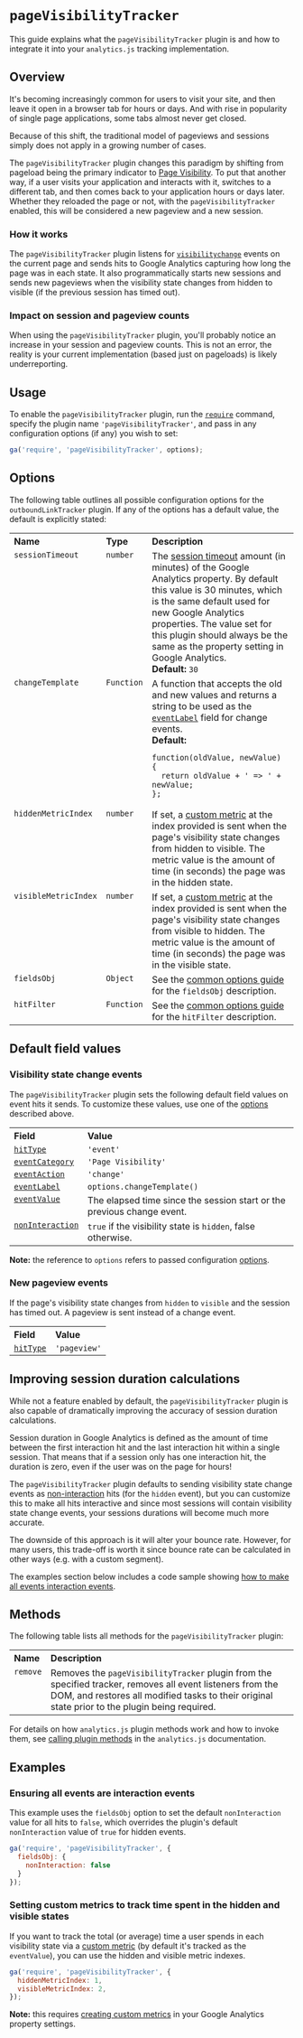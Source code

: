 # `pageVisibilityTracker`

This guide explains what the `pageVisibilityTracker` plugin is and how to integrate it into your `analytics.js` tracking implementation.

## Overview

It's becoming increasingly common for users to visit your site, and then leave it open in a browser tab for hours or days. And with rise in popularity of single page applications, some tabs almost never get closed.

Because of this shift, the traditional model of pageviews and sessions simply does not apply in a growing number of cases.

The `pageVisibilityTracker` plugin changes this paradigm by shifting from pageload being the primary indicator to [Page Visibility](https://developer.mozilla.org/en-US/docs/Web/API/Page_Visibility_API). To put that another way, if a user visits your application and interacts with it, switches to a different tab, and then comes back to your application hours or days later. Whether they reloaded the page or not, with the `pageVisibilityTracker` enabled, this will be considered a new pageview and a new session.

### How it works

The `pageVisibilityTracker` plugin listens for [`visibilitychange`](https://developer.mozilla.org/en-US/docs/Web/Events/visibilitychange) events on the current page and sends hits to Google Analytics capturing how long the page was in each state. It also programmatically starts new sessions and sends new pageviews when the visibility state changes from hidden to visible (if the previous session has timed out).

### Impact on session and pageview counts

When using the `pageVisibilityTracker` plugin, you'll probably notice an increase in your session and pageview counts. This is not an error, the reality is your current implementation (based just on pageloads) is likely underreporting.

## Usage

To enable the `pageVisibilityTracker` plugin, run the [`require`](https://developers.google.com/analytics/devguides/collection/analyticsjs/using-plugins) command, specify the plugin name `'pageVisibilityTracker'`, and pass in any configuration options (if any) you wish to set:

```js
ga('require', 'pageVisibilityTracker', options);
```

## Options

The following table outlines all possible configuration options for the `outboundLinkTracker` plugin. If any of the options has a default value, the default is explicitly stated:

<table>
  <tr valign="top">
    <th align="left">Name</th>
    <th align="left">Type</th>
    <th align="left">Description</th>
  </tr>
  <tr valign="top">
    <td><code>sessionTimeout</code></a></td>
    <td><code>number</code></a></td>
    <td>
      The <a href="https://support.google.com/analytics/answer/2795871">session timeout</a> amount (in minutes) of the Google Analytics property. By default this value is 30 minutes, which is the same default used for new Google Analytics properties. The value set for this plugin should always be the same as the property setting in Google Analytics.<br>
      <strong>Default:</strong> <code>30</code>
  </td>
  </tr>
  <tr valign="top">
    <td><code>changeTemplate</code></a></td>
    <td><code>Function</code></a></td>
    <td>
      A function that accepts the old and new values and returns a string to be used as the <a href="https://developers.google.com/analytics/devguides/collection/analyticsjs/field-reference#eventLabel"><code>eventLabel</code></a> field for change events.<br>
      <strong>Default:</strong>
<pre><code>function(oldValue, newValue) {
  return oldValue + ' => ' + newValue;
};</code></pre></td>
    </td>
  </tr>
  <tr valign="top">
    <td><code>hiddenMetricIndex</code></a></td>
    <td><code>number</code></a></td>
    <td>If set, a <a href="https://support.google.com/analytics/answer/2709828">custom metric</a> at the index provided is sent when the page's visibility state changes from hidden to visible. The metric value is the amount of time (in seconds) the page was in the hidden state.</td>
  </tr>
  <tr valign="top">
    <td><code>visibleMetricIndex</code></a></td>
    <td><code>number</code></a></td>
    <td>If set, a <a href="https://support.google.com/analytics/answer/2709828">custom metric</a> at the index provided is sent when the page's visibility state changes from visible to hidden. The metric value is the amount of time (in seconds) the page was in the visible state.</td>
  </tr>
  <tr valign="top">
    <td><code>fieldsObj</code></a></td>
    <td><code>Object</code></a></td>
    <td>See the <a href="/docs/common-options.md#fieldsobj">common options guide</a> for the <code>fieldsObj</code> description.</td>
  </tr>
  <tr valign="top">
    <td><code>hitFilter</code></a></td>
    <td><code>Function</code></a></td>
    <td>See the <a href="/docs/common-options.md#hitfilter">common options guide</a> for the <code>hitFilter</code> description.</td>
  </tr>
</table>

## Default field values

### Visibility state change events

The `pageVisibilityTracker` plugin sets the following default field values on event hits it sends. To customize these values, use one of the [options](#options) described above.

<table>
  <tr valign="top">
    <th align="left">Field</th>
    <th align="left">Value</th>
  </tr>
  <tr valign="top">
    <td><a href="https://developers.google.com/analytics/devguides/collection/analyticsjs/field-reference#hitType"><code>hitType</code></a></td>
    <td><code>'event'</code></td>
  </tr>
  <tr valign="top">
    <td><a href="https://developers.google.com/analytics/devguides/collection/analyticsjs/field-reference#eventCategory"><code>eventCategory</code></a></td>
    <td><code>'Page Visibility'</code></a></td>
  </tr>
  <tr valign="top">
    <td><a href="https://developers.google.com/analytics/devguides/collection/analyticsjs/field-reference#eventAction"><code>eventAction</code></a></td>
    <td><code>'change'</code></a></td>
  </tr>
  <tr valign="top">
    <td><a href="https://developers.google.com/analytics/devguides/collection/analyticsjs/field-reference#eventLabel"><code>eventLabel</code></a></td>
    <td><code>options.changeTemplate()</code></td>
  </tr>
  <tr valign="top">
    <td><a href="https://developers.google.com/analytics/devguides/collection/analyticsjs/field-reference#eventValue"><code>eventValue</code></a></td>
    <td>The elapsed time since the session start or the previous change event.</td>
  </tr>
  <tr valign="top">
    <td><a href="https://developers.google.com/analytics/devguides/collection/analyticsjs/field-reference#nonInteraction"><code>nonInteraction</code></a></td>
    <td><code>true</code> if the visibility state is <code>hidden</code>, <code<>false</code<> otherwise.</td>
  </tr>
</table>

**Note:** the reference to `options` refers to passed configuration [options](#options).

### New pageview events

If the page's visibility state changes from `hidden` to `visible` and the session has timed out. A pageview is sent instead of a change event.

<table>
  <tr valign="top">
    <th align="left">Field</th>
    <th align="left">Value</th>
  </tr>
  <tr valign="top">
    <td><a href="https://developers.google.com/analytics/devguides/collection/analyticsjs/field-reference#hitType"><code>hitType</code></a></td>
    <td><code>'pageview'</code></td>
  </tr>
</table>


## Improving session duration calculations

While not a feature enabled by default, the `pageVisibilityTracker` plugin is also capable of dramatically improving the accuracy of session duration calculations.

Session duration in Google Analytics is defined as the amount of time between the first interaction hit and the last interaction hit within a single session. That means that if a session only has one interaction hit, the duration is zero, even if the user was on the page for hours!

The `pageVisibilityTracker` plugin defaults to sending visibility state change events as [non-interaction](https://developers.google.com/analytics/devguides/collection/analyticsjs/events#non-interaction_events) hits (for the `hidden` event), but you can customize this to make all hits interactive and since most sessions will contain visibility state change events, your sessions durations will become much more accurate.

The downside of this approach is it will alter your bounce rate. However, for many users, this trade-off is worth it since bounce rate can be calculated in other ways (e.g. with a custom segment).

The examples section below includes a code sample showing [how to make all events interaction events](#ensuring-all-events-are-interaction-events).

## Methods

The following table lists all methods for the `pageVisibilityTracker` plugin:

<table>
  <tr valign="top">
    <th align="left">Name</th>
    <th align="left">Description</th>
  </tr>
  <tr valign="top">
    <td><code>remove</code></a></td>
    <td>Removes the <code>pageVisibilityTracker</code> plugin from the specified tracker, removes all event listeners from the DOM, and restores all modified tasks to their original state prior to the plugin being required.</td>
  </tr>
</table>

For details on how `analytics.js` plugin methods work and how to invoke them, see [calling plugin methods](https://developers.google.com/analytics/devguides/collection/analyticsjs/using-plugins#calling_plugin_methods) in the `analytics.js` documentation.

## Examples

### Ensuring all events are interaction events

This example uses the `fieldsObj` option to set the default `nonInteraction` value for all hits to `false`, which overrides the plugin's default `nonInteraction` value of `true` for hidden events.

```js
ga('require', 'pageVisibilityTracker', {
  fieldsObj: {
    nonInteraction: false
  }
});
```

### Setting custom metrics to track time spent in the hidden and visible states

If you want to track the total (or average) time a user spends in each visibility state via a [custom metric](https://support.google.com/analytics/answer/2709828) (by default it's tracked as the `eventValue`), you can use the hidden and visible metric indexes.

```js
ga('require', 'pageVisibilityTracker', {
  hiddenMetricIndex: 1,
  visibleMetricIndex: 2,
});
```

**Note:** this requires [creating custom metrics](https://support.google.com/analytics/answer/2709829) in your Google Analytics property settings.

